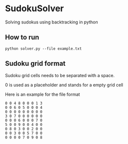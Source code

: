 # SudokuSolver
Solving sudokus using backtracking in python

## How to run
```
python solver.py --file example.txt
```

## Sudoku grid format
Sudoku grid cells needs to be separated with a space. 

0 is used as a placeholder and stands for a empty grid cell

Here is an example for the file format
```
0 0 4 8 0 0 0 1 3
0 0 6 0 5 0 0 0 4
0 0 0 0 0 0 0 0 0
3 0 7 0 0 0 0 0 0
0 0 0 6 0 0 0 7 0
5 0 0 9 0 0 4 0 0
0 8 0 3 0 0 2 0 0
0 0 3 0 0 5 7 0 0
0 0 0 0 7 0 9 0 8
```
